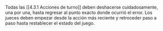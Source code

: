 
Todas las [[4.3.1 Acciones de turno]] deben deshacerse cuidadosamente, una por una, hasta regresar al punto exacto donde ocurrió el error. Los jueces deben empezar desde la acción más reciente y retroceder paso a paso hasta restablecer el estado del juego.